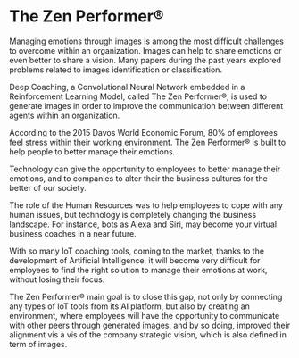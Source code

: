 # The Zen Performer®

Managing emotions through images is among the most difficult challenges to overcome within an organization. Images can help to share emotions or even better to share a vision. Many papers during the past years explored problems related to images identification or classification. 

Deep Coaching, a Convolutional Neural Network embedded in a Reinforcement Learning Model, called The Zen Performer®, is used to generate images in order to improve the communication between different agents within an organization.

According to the 2015 Davos World Economic Forum, 80% of employees feel stress within their working environment. The Zen Performer® is built to help people to better manage their emotions.

Technology can give the opportunity to employees to better manage their emotions, and to companies to alter their the business cultures for the better of our society. 

The role of the Human Resources was to help employees to cope with any human issues, but technology is completely changing the business landscape. For instance, bots as Alexa and Siri, may become your  virtual business coaches in a near future.

With so many IoT coaching tools, coming to the market, thanks to the development of Artificial Intelligence, it will become very difficult for employees to find the right solution to manage their emotions at work, without losing their focus.

The Zen Performer® main goal is to close this gap, not only by connecting any types of IoT tools from its AI platform, but also by creating an environment, where employees will have the opportunity to communicate with other peers through generated images, and by so doing,  improved their  alignment vis à vis of the company strategic vision, which is also defined in term of images.
